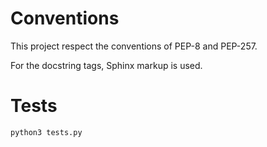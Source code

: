 
# Conventions

This project respect the conventions of PEP-8 and PEP-257.

For the docstring tags, Sphinx markup is used.

# Tests

```bash
python3 tests.py
```
